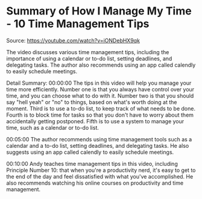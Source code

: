 # Summary of How I Manage My Time - 10 Time Management Tips

Source: https://youtube.com/watch?v=iONDebHX9qk

The video discusses various time management tips, including the importance of using a calendar or to-do list, setting deadlines, and delegating tasks. The author also recommends using an app called calendly to easily schedule meetings.

Detail Summary: 
00:00:00
The tips in this video will help you manage your time more efficiently. Number one is that you always have control over your time, and you can choose what to do with it. Number two is that you should say "hell yeah" or "no" to things, based on what's worth doing at the moment. Third is to use a to-do list, to keep track of what needs to be done. Fourth is to block time for tasks so that you don't have to worry about them accidentally getting postponed. Fifth is to use a system to manage your time, such as a calendar or to-do list.

00:05:00
The author recommends using time management tools such as a calendar and a to-do list, setting deadlines, and delegating tasks. He also suggests using an app called calendly to easily schedule meetings.

00:10:00
Andy teaches time management tips in this video, including Principle Number 10: that when you're a productivity nerd, it's easy to get to the end of the day and feel dissatisfied with what you've accomplished. He also recommends watching his online courses on productivity and time management.

